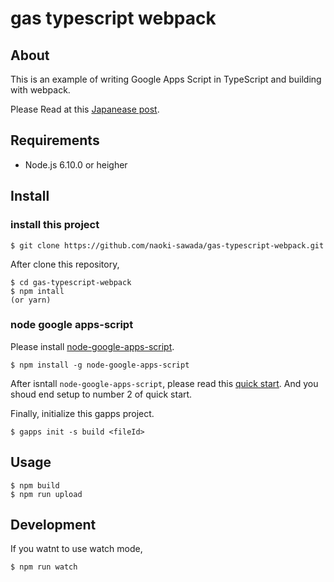 # gas typescript webpack

## About

This is an example of writing Google Apps Script in TypeScript and building with webpack.

Please Read at this [Japanease post](https://qiita.com/nsawa/items/96c5300c811856024789).

## Requirements

* Node.js 6.10.0 or heigher

## Install

### install this project

```
$ git clone https://github.com/naoki-sawada/gas-typescript-webpack.git
```

After clone this repository,

```
$ cd gas-typescript-webpack
$ npm intall
(or yarn)
```

### node google apps-script

Please install [node-google-apps-script](https://github.com/danthareja/node-google-apps-script).

```
$ npm install -g node-google-apps-script
```

After isntall `node-google-apps-script`, please read this [quick start](https://github.com/danthareja/node-google-apps-script#quickstart). And you shoud end setup to number 2 of quick start.

Finally, initialize this gapps project.

```
$ gapps init -s build <fileId>
```

## Usage

```
$ npm build
$ npm run upload
```

## Development

If you watnt to use watch mode,

```
$ npm run watch
```
